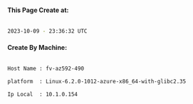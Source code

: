 
   
#### This Page Create at:

```bash

2023-10-09 - 23:36:32 UTC

```

#### Create By Machine:

```bash

Host Name : fv-az592-490

platform  : Linux-6.2.0-1012-azure-x86_64-with-glibc2.35

Ip Local  : 10.1.0.154

```

